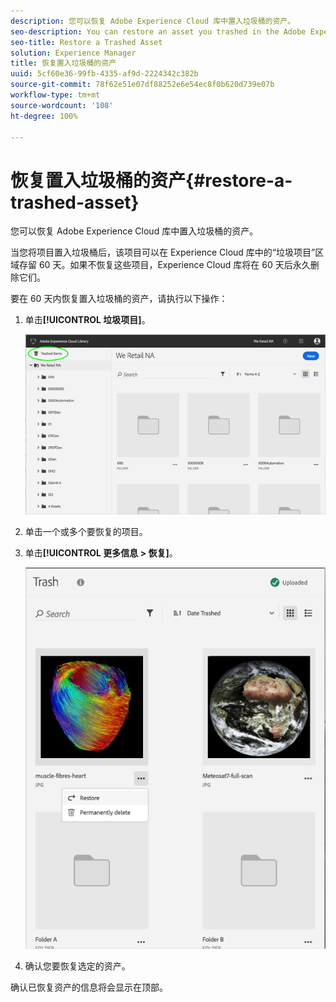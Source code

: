 ```yaml
---
description: 您可以恢复 Adobe Experience Cloud 库中置入垃圾桶的资产。
seo-description: You can restore an asset you trashed in the Adobe Experience Cloud Library.
seo-title: Restore a Trashed Asset
solution: Experience Manager
title: 恢复置入垃圾桶的资产
uuid: 5cf60e36-99fb-4335-af9d-2224342c382b
source-git-commit: 78f62e51e07df88252e6e54ec8f0b620d739e07b
workflow-type: tm+mt
source-wordcount: '108'
ht-degree: 100%

---
```



# 恢复置入垃圾桶的资产{#restore-a-trashed-asset}

您可以恢复 Adobe Experience Cloud 库中置入垃圾桶的资产。

当您将项目置入垃圾桶后，该项目可以在 Experience Cloud 库中的“垃圾项目”区域存留 60 天。如果不恢复这些项目，Experience Cloud 库将在 60 天后永久删除它们。

要在 60 天内恢复置入垃圾桶的资产，请执行以下操作：

1. 单击&#x200B;**[!UICONTROL 垃圾项目]**。

   ![](assets/library_general_trashed_items.png)

1. 单击一个或多个要恢复的项目。
1. 单击&#x200B;**[!UICONTROL 更多信息 > 恢复]**。

   ![](assets/library_restore_perm_delete.png)

1. 确认您要恢复选定的资产。

确认已恢复资产的信息将会显示在顶部。
